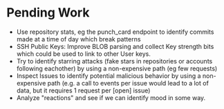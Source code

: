 # Pending Work

* Use repository stats, eg the punch_card endpoint to identify commits made at a time of day which break patterns
* SSH Public Keys: Improve BLOB parsing and collect Key strength bits which could be used to link to other User keys.
* Try to identify starring attacks (fake stars in repositories or accounts following eachother) by using a non-expensive path (eg few requests)
* Inspect Issues to identify potential malicious behavior by using a non-expensive path (e.g. a call to events per issue would lead to a lot of data, but it requires 1 request per [open] issue)
* Analyze "reactions" and see if we can identify mood in some way. 
